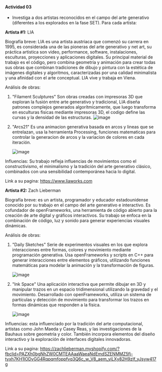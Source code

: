 #### Actividad 03

- Investiga a dos artistas reconocidos en el campo del arte generativo (diferentes a los explorados en la fase SET). Para cada artista:

**Artista #1:** LIA

  Biografía breve: LIA es una artista austriaca que comenzó su carrera en 1995, es considerada una de las pioneras del arte generativo y net art, su práctica artistica son video, performance, software, instalaciones, esculturas, proyecciones y aplicaciones digitales. Su principal material de trabajo es el código, pero combina geometría y animación para crear todas sus obras que combinan tradiciones de dibujo y pintura con la estética de imágenes digitales y algoritmos, caracterizadas por una calidad minimalista y una afinidad con el arte conceptual. LIA vive y trabaja en Viena.
  
  Análisis de obras:
  1. "Filament Sculptures"
     Son obras creadas con impresoras 3D que exploran la fusión entre arte generativo y tradicional, LIA diseña patrones complejos generados algorítmicamente, que luego transforma en esculturas fisicas mediante impresoras 3D, el codigo define las curvas y la densidad de las estructuras.
     ![image](https://github.com/user-attachments/assets/149c163e-0657-4a07-9792-e877cf426138)

  2. "Arcs21"
     Es una animacion generativa basada en arcos y lineas que se entrelazan, usa la herramienta Processing, funciones matematicas para controlar la generacion de arcos y la variacion de colores en cada iteración.
     
     ![image](https://github.com/user-attachments/assets/1ee98d88-75b7-4906-b255-a83b2cfe442d)

  Influencias: Su trabajo refleja influencias de movimientos como el constructivismo, el minimalismo y la tradición del arte generativo clásico, combinados con una sensibilidad contemporánea hacia lo digital.

  Link a su pagina: https://www.liaworks.com

**Artista #2:** Zach Lieberman 

  Biografía breve:  es un artista, programador y educador estadounidense conocido por su trabajo en el campo del arte generativo e interactivo. Es cofundador de openFrameworks, una herramienta de código abierto para la creación de arte digital y gráficos interactivos. Su trabajo se enfoca en la combinación de código, luz y sonido para generar experiencias visuales dinámicas.
  
   Análisis de obras:
  1. "Daily Sketches"
      Serie de experimentos visuales en los que explora interacciones entre formas, colores y movimiento mediante programación generativa. Usa openFrameworks y scripts en C++ para generar interacciones entre elementos gráficos, utilizando funciones matemáticas para modelar la animación y la transformación de figuras.
     
     ![image](https://github.com/user-attachments/assets/1a58e8c5-083b-4b81-85ac-f0429ca54059)


 2. "Ink Space"
     Una aplicación interactiva que permite dibujar en 3D y manipular trazos en un espacio tridimensional utilizando la gravedad y el movimiento. Desarrollado con openFrameworks, utiliza un sistema de partículas y detección de movimiento para transformar los trazos en formas dinámicas que responden a la física.

    ![image](https://github.com/user-attachments/assets/59cb5846-47db-4758-bc5f-00d50b68da57)


  Influencias: esta influenciado por la tradición del arte computacional, artistas como John Maeda y Casey Reas, y las investigaciones de la Bauhaus sobre geometría y color. También incorpora elementos del diseño interactivo y la exploración de interfaces digitales innovadoras.

  Link a su pagina: https://zachlieberman.myshopify.com/?fbclid=PAZXh0bgNhZW0CMTEAAaaWaeaNdEmdSZENMMZ5fj-tyxh7KH1lODvGG4Rqpqmfoppfvq3Q6c_w_V8_aem_yiLXy82H9zIf_yJsyw417g
  
